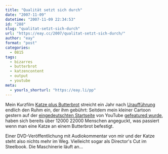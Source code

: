 ```yaml
---
title: "Qualität setzt sich durch"
date: "2007-11-09"
datetime: "2007-11-09 22:34:53"
id: "288"
slug: "qualitat-setzt-sich-durch"
url: "https://eay.cc/2007/qualitat-setzt-sich-durch/"
author: "eay"
format: "post"
categories:
  - 0815
tags:
  - bizarres
  - butterbrot
  - katzencontent
  - output
  - youtube
meta:
  - yourls_shorturl: "https://eay.li/pp"
---
```


Mein Kurzfilm [Katze plus Butterbrot](http://de.youtube.com/watch?v=D_AGrgUB1UI) streicht ein Jahr nach [Uraufführung](http://eay.cc/blog/2006/05/katze_plus_butt.shtml) endlich den Ruhm ein, der ihm gebührt: Seitdem mein kleiner Cartoon gestern auf der [eingedeutschten Startseite](http://de.youtube.com/) von YouTube [gefeatured wurde](http://www.flickr.com/photos/eay/1935545088/), haben sich bereits über 12000 22000 Menschen angeguckt, was passiert wenn man eine Katze an einem Butterbrot befestigt.

Einer DVD-Veröffentlichung mit Audiokommentar von mir und der Katze steht also nichts mehr im Weg. Vielleicht sogar als Director's Cut im Steelbook. Die Maschinerie läuft an...
